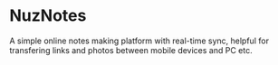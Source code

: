 # NuzNotes
A simple online notes making platform with real-time sync, helpful for transfering links and photos between mobile devices and PC etc.
